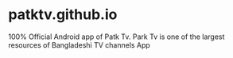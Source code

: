 # patktv.github.io
100% Official Android app of Patk Tv. Park Tv is one of the largest resources of Bangladeshi TV channels App
